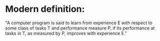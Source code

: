 # Modern definition:  
"A computer program is said to learn from experience E with respect to some class of tasks T and performance measure P, if its performance at tasks in T, as measured by P, improves with experience E."
